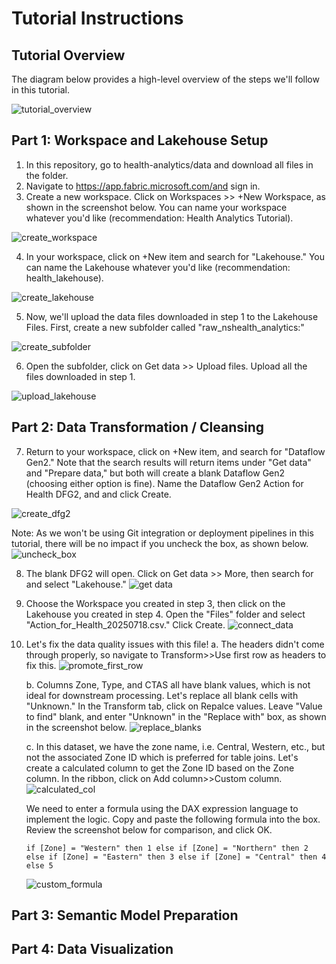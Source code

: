 # Tutorial Instructions
## Tutorial Overview
The diagram below provides a high-level overview of the steps we'll follow in this tutorial.

![tutorial_overview](imgs/tutorial_overview.png)

## Part 1: Workspace and Lakehouse Setup
1. In this repository, go to health-analytics/data and download all files in the folder.
2. Navigate to https://app.fabric.microsoft.com/and sign in.
3. Create a new workspace. Click on Workspaces >> +New Workspace, as shown in the screenshot below. You can name your workspace whatever you'd like (recommendation: Health Analytics Tutorial).

![create_workspace](imgs/1_create_workspace.png)

4. In your workspace, click on +New item and search for "Lakehouse." You can name the Lakehouse whatever you'd like (recommendation: health_lakehouse).

![create_lakehouse](imgs/2_create_lakehouse.png)

5. Now, we'll upload the data files downloaded in step 1 to the Lakehouse Files. First, create a new subfolder called "raw_nshealth_analytics:"

![create_subfolder](imgs/3_create_subfolder.png)

6. Open the subfolder, click on Get data >> Upload files. Upload all the files downloaded in step 1. 

![upload_lakehouse](imgs/4_upload_lakehouse.png)

## Part 2: Data Transformation / Cleansing
7. Return to your workspace, click on +New item, and search for "Dataflow Gen2." Note that the search results will return items under "Get data" and "Prepare data," but both will create a blank Dataflow Gen2 (choosing either option is fine). Name the Dataflow Gen2 Action for Health DFG2, and and click Create.

![create_dfg2](imgs/5_create_dfg2.png)

Note: As we won't be using Git integration or deployment pipelines in this tutorial, there will be no impact if you uncheck the box, as shown below.
![uncheck_box](imgs/5a_uncheck_box.png)

8. The blank DFG2 will open. Click on Get data >> More, then search for and select "Lakehouse."
![get data](imgs/6_get_data.png)

9. Choose the Workspace you created in step 3, then click on the Lakehouse you created in step 4. Open the "Files" folder and select "Action_for_Health_20250718.csv." Click Create.
![connect_data](imgs/7_action_for_health_data.png) 

10. Let's fix the data quality issues with this file!
    a. The headers didn't come through properly, so navigate to Transform>>Use first row as headers to fix this.
    ![promote_first_row](imgs/8_promote_first_row.png)

    b. Columns Zone, Type, and CTAS all have blank values, which is not ideal for downstream processing. Let's replace all blank cells with "Unknown." In the Transform tab, click on Repalce values. Leave "Value to find" blank, and enter     "Unknown" in the "Replace with" box, as shown in the screenshot below.
    ![replace_blanks](imgs/9_replace_values.png)

    c. In this dataset, we have the zone name, i.e. Central, Western, etc., but not the associated Zone ID which is preferred for table joins. Let's create a calculated column to get the Zone ID based on the Zone column. In the ribbon, click on Add column>>Custom column.
    ![calculated_col](imgs/10_custom_col.png)

    We need to enter a formula using the DAX expression language to implement the logic. Copy and paste the following formula into the box. Review the screenshot below for comparison, and click OK.
    
    ```
    if [Zone] = "Western" then 1 else if [Zone] = "Northern" then 2 else if [Zone] = "Eastern" then 3 else if [Zone] = "Central" then 4 else 5
    ```

    ![custom_formula](imgs/11_custom_formula.png)

## Part 3: Semantic Model Preparation

## Part 4: Data Visualization

